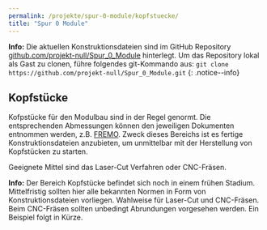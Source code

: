 ```yaml
---
permalink: /projekte/spur-0-module/kopfstuecke/
title: "Spur 0 Module"
---
```


**Info:** Die aktuellen Konstruktionsdateien sind im GitHub Repository [github.com/projekt-null/Spur_0_Module](https://github.com/projekt-null/Spur_0_Module) hinterlegt. Um das Repository lokal als Gast zu clonen, führe folgendes git-Kommando aus: `git clone https://github.com/projekt-null/Spur_0_Module.git`
{: .notice--info}

## Kopfstücke

Kofpstücke für den Modulbau sind in der Regel genormt. Die entsprechenden Abmessungen können den jeweiligen Dokumenten entnommen werden, z.B. [FREMO](https://www.fremo-net.eu/modulsysteme/baugroesse-0/0-regelspur/). Zweck dieses Bereichs ist es fertige Konstruktionsdateien anzubieten, um unmittelbar mit der Herstellung von Kopfstücken zu starten.

Geeignete Mittel sind das Laser-Cut Verfahren oder CNC-Fräsen. 

**Info:** Der Bereich Kopfstücke befindet sich noch in einem frühen Stadium. Mittelfristig sollten hier alle bekannten Normen in Form von Konstruktionsdateien vorliegen. Wahlweise für Laser-Cut und CNC-Fräsen. Beim CNC-Fräsen sollten unbedingt Abrundungen vorgesehen werden. Ein Beispiel folgt in Kürze.
